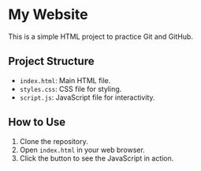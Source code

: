 # My Website

This is a simple HTML project to practice Git and GitHub.

## Project Structure

- `index.html`: Main HTML file.
- `styles.css`: CSS file for styling.
- `script.js`: JavaScript file for interactivity.

## How to Use

1. Clone the repository.
2. Open `index.html` in your web browser.
3. Click the button to see the JavaScript in action.
